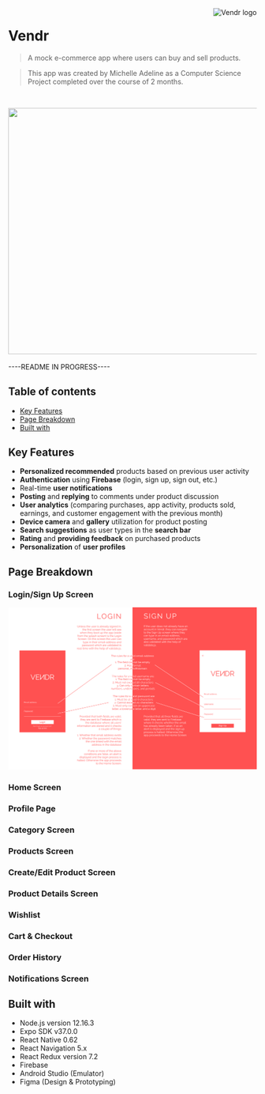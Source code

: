 <a>
  <image src="https://firebasestorage.googleapis.com/v0/b/vendr-6265c.appspot.com/o/images%2Flogo_word.png?alt=media&token=2681769f-282b-4834-b1ad-b8c555a1af55" title="Vendr" align="right" height="50" alt="Vendr logo"/>
</a>

Vendr
=====
>A mock e-commerce app where users can buy and sell products.

>This app was created by Michelle Adeline as a Computer Science Project completed over the course of 2 months.
<br />
<p align="center">
  <img src="./assets/Compilation.gif" width="700" height="497.78" />
</p>
  

----README IN PROGRESS----

## Table of contents
* [Key Features](#key-features)
* [Page Breakdown](#page-breakdown)
* [Built with](#built-with)

## Key Features

* **Personalized recommended** products based on previous user activity
* **Authentication** using **Firebase** (login, sign up, sign out, etc.)
* Real-time **user notifications**
* **Posting** and **replying** to comments under product discussion
* **User analytics** (comparing purchases, app activity, products sold, earnings, and customer engagement with the previous month)
* **Device camera** and **gallery** utilization for product posting
* **Search suggestions** as user types in the **search bar**
* **Rating** and **providing feedback** on purchased products
* **Personalization** of **user profiles**

## Page Breakdown

### Login/Sign Up Screen

![Login_Sign_Up](./assets/Login_Sign_Up.png)

### Home Screen


### Profile Page


### Category Screen


### Products Screen


### Create/Edit Product Screen


### Product Details Screen


### Wishlist


### Cart & Checkout


### Order History


### Notifications Screen


## Built with
* Node.js version 12.16.3
* Expo SDK v37.0.0
* React Native 0.62
* React Navigation 5.x
* React Redux version 7.2
* Firebase
* Android Studio (Emulator)
* Figma (Design & Prototyping)

